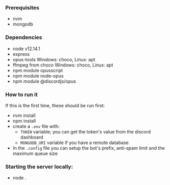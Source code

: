 ### Prerequisites
- nvm
- mongodb
### Dependencies
- node v12.14.1
- express
- opus-tools Windows: choco, Linux: apt
- ffmpeg from choco Windows: choco, Linux: apt
- npm module opusscript
- npm module node-opus
- npm module @discordjs/opus
### How to run it
If this is the first time, these should be run first:
- nvm install
- npm install
- create a `.env` file with:
  * `TOKEN` variable; you can get the token's value from the discord dashboard
  * `MONGODB_URI` variable if you have a remote database
- In the `.config` file you can setup the bot's prefix, anti-spam limit and the maximum queue size

### Starting the server locally:
- node .
